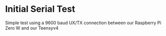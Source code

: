 # Initial Serial Test
Simple test using a 9600 baud UX/TX connection between our Raspberry Pi Zero W and our Teensyv4
